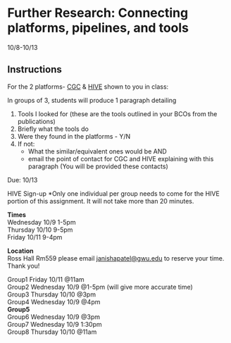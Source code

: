 Further Research: Connecting platforms, pipelines, and tools
===================================
10/8-10/13

## Instructions

For the 2 platforms- [CGC](http://cgc.sbgenomics.com) & [HIVE](https://hive.biochemistry.gwu.edu/dna.cgi?cmd=home) shown to you in class: 

In groups of 3, students will produce 1 paragraph detailing
1) Tools I looked for (these are the tools outlined in your BCOs from the publications)
2) Briefly what the tools do
3) Were they found in the platforms - Y/N
3) If not: 
    * What the similar/equivalent ones would be AND
    * email the point of contact for CGC and HIVE explaining with this paragraph (You will be provided these contacts)
    
Due: 10/13


HIVE Sign-up
*Only one individual per group needs to come for the HIVE portion of this assignment. It will not take more than 20 minutes.

**Times**    
Wednesday 10/9 1-5pm    
Thursday 10/10 9-5pm    
Friday 10/11 9-4pm      

**Location**    
Ross Hall Rm559
please email janishapatel@gwu.edu to reserve your time. Thank you!

Group1 Friday 10/11 @11am      
Group2 Wednesday 10/9 @1-5pm (will give more accurate time)    
Group3 Thursday 10/10 @3pm        
Group4 Wednesday 10/9 @4pm          
**Group5**           
Group6 Wednesday 10/9 @3pm      
Group7 Wednesday 10/9 1:30pm          
Group8 Thursday 10/10 @11am            

